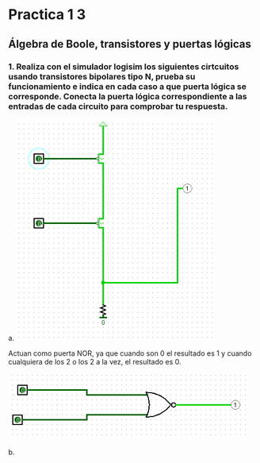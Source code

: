 # Practica 1 3

## Álgebra de Boole, transistores y puertas lógicas

### 1. Realiza con el simulador logisim los siguientes cirtcuitos usando transistores bipolares tipo N, prueba su funcionamiento e indica en cada caso a que puerta lógica se corresponde. Conecta la puerta lógica correspondiente a las entradas de cada circuito para comprobar tu respuesta.

a. ![1a](imagenes/1a.png)

Actuan como puerta NOR, ya que cuando son 0 el resultado es 1 y cuando cualquiera de los 2 o los 2 a la vez, el resultado es 0.

![Respuesta 1 a](imagenes/respuesta1a.png)

b. 